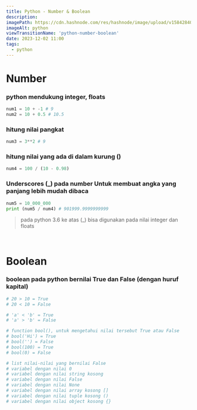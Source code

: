 ```yaml
---
title: Python - Number & Boolean
description:
imagePath: https://cdn.hashnode.com/res/hashnode/image/upload/v1584284080124/WSg9hzPr-.jpeg
imageAlt: python
viewTransitionName: 'python-number-boolean'
date: 2023-12-02 11:00
tags:
  - python
---
```


# Number

### python mendukung integer, floats

```python
num1 = 10 + -1 # 9
num2 = 10 + 0.5 # 10.5
```

### hitung nilai pangkat

```python
num3 = 3**2 # 9
```

### hitung nilai yang ada di dalam kurung ()

```python
num4 = 100 / (10 - 0.98)
```

### Underscores (\_) pada number Untuk membuat angka yang panjang lebih mudah dibaca

```python
num5 = 10_000_000
print (num5 / num4) # 901999.9999999999
```

<blockquote>
pada python 3.6 ke atas (_) bisa digunakan pada nilai integer dan floats
</blockquote> <br/>

# Boolean

### boolean pada python bernilai True dan False (dengan huruf kapital)

```python title="nilai boolean"
# 20 > 10 = True
# 20 < 10 = False

# 'a' < 'b' = True
# 'a' > 'b' = False

# function bool(), untuk mengetahui nilai tersebut True atau False
# bool('Hi') = True
# bool('') = False
# bool(100) = True
# bool(0) = False

# list nilai-nilai yang bernilai False
# variabel dengan nilai 0
# variabel dengan nilai string kosong
# variabel dengan nilai False
# variabel dengan nilai None
# variabel dengan nilai array kosong []
# variabel dengan nilai tuple kosong ()
# variabel dengan nilai object kosong {}
```

